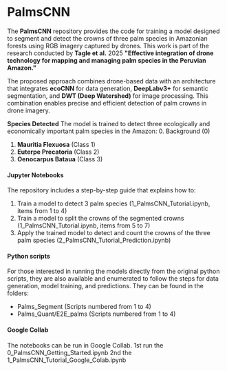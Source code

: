 # **PalmsCNN**

The **PalmsCNN** repository provides the code for training a model designed to segment and detect the crowns of three palm species in Amazonian forests using RGB imagery captured by drones. This work is part of the research conducted by **Tagle et al.** 2025 **"Effective integration of drone technology for mapping and managing palm species in the Peruvian Amazon."**

The proposed approach combines drone-based data with an architecture that integrates **ecoCNN** for data generation, **DeepLabv3+** for semantic segmentation, and **DWT (Deep Watershed)** for image processing. This combination enables precise and efficient detection of palm crowns in drone imagery.

**Species Detected**
The model is trained to detect three ecologically and economically important palm species in the Amazon:
0. Background (0)
1. **Mauritia Flexuosa** (Class 1)
2. **Euterpe Precatoria** (Class 2)
3. **Oenocarpus Bataua** (Class 3)

#### **Jupyter Notebooks**
The repository includes a step-by-step guide that explains how to:
1. Train a model to detect 3 palm species (1_PalmsCNN_Tutorial.ipynb, items from 1 to 4)
2. Train a model to split the crowns of the segmented crowns (1_PalmsCNN_Tutorial.ipynb, items from 5 to 7)
3. Apply the trained model to detect and count the crowns of the three palm species (2_PalmsCNN_Tutorial_Prediction.ipynb)

#### **Python scripts**
For those interested in running the models directly from the original python scripts, they are also available and enumerated to follow the steps for data generation, model training, and predictions. They can be found in the folders: 
- Palms_Segment (Scripts numbered from 1 to 4)
- Palms_Quant/E2E_palms (Scripts numbered from 1 to 4)

#### **Google Collab**
The notebooks can be run in Google Collab. 
1st run the 0_PalmsCNN_Getting_Started.ipynb
2nd the 1_PalmsCNN_Tutorial_Google_Colab.ipynb



